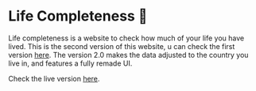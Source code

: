 # Life Completeness 🧬

Life completeness is a website to check how much of your life you have lived. This is the second version of this website, u can check the first version [here](google.com). The version 2.0  makes the data adjusted to the country you live in, and features a fully remade UI.

Check the live version [here](google.com).